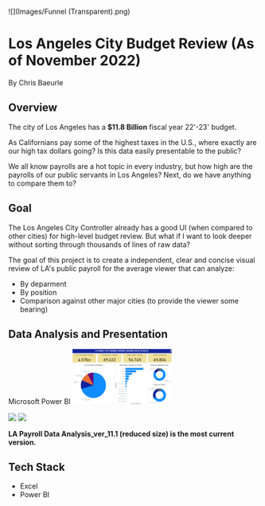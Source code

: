 ![](Images/Funnel (Transparent).png)

# Los Angeles City Budget Review (As of November 2022)
By Chris Baeurle

## Overview
The city of Los Angeles has a **$11.8 Billion** fiscal year 22'-23' budget.

As Californians pay some of the highest taxes in the U.S., where exactly are our high tax dollars going? Is this data easily presentable to the public?

We all know payrolls are a hot topic in every industry, but how high are the payrolls of our public servants in Los Angeles? Next, do we have anything to compare them to?

## Goal
The Los Angeles City Controller already has a good UI (when compared to other cities) for high-level budget review. But what if I want to look deeper without sorting through thousands of lines of raw data?

The goal of this project is to create a independent, clear and concise visual review of LA's public payroll for the average viewer that can analyze:
+ By deparment
+ By position
+ Comparison against other major cities (to provide the viewer some bearing)

## Data Analysis and Presentation
Microsoft Power BI
<img src="https://github.com/ChrisBaeurle/LA-City-Budget/blob/main/Images/Screenshot%20_1.png" width="200" />

<img src="https://github.com/ChrisBaeurle/LA-City-Budget/blob/main/Images/Screenshot%20_2.png" width="200" />

<img src="https://github.com/ChrisBaeurle/LA-City-Budget/blob/main/Images/Screenshot%20_2.png" width="200" />

**LA Payroll Data Analysis_ver_11.1 (reduced size) is the most current version.**

## Tech Stack
* Excel
* Power BI
